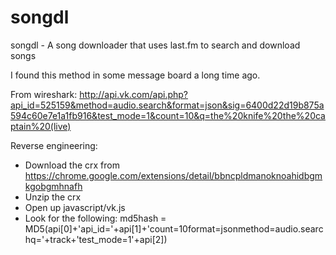 songdl
======

songdl - A song downloader that uses last.fm to search and download songs

I found this method in some message board a long time ago.

From wireshark:
http://api.vk.com/api.php?api_id=525159&method=audio.search&format=json&sig=6400d22d19b875a594c60e7e1a1fb916&test_mode=1&count=10&q=the%20knife%20the%20captain%20(live)

Reverse engineering:
 - Download the crx from https://chrome.google.com/extensions/detail/bbncpldmanoknoahidbgmkgobgmhnafh
 - Unzip the crx
 - Open up javascript/vk.js
 - Look for the following:
       md5hash = MD5(api[0]+'api_id='+api[1]+'count=10format=jsonmethod=audio.searchq='+track+'test_mode=1'+api[2])
